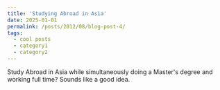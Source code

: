 ```yaml
---
title: 'Studying Abroad in Asia'
date: 2025-01-01
permalink: /posts/2012/08/blog-post-4/
tags:
  - cool posts
  - category1
  - category2
---
```


Study Abroad in Asia while simultaneously doing a Master's degree and working full time? Sounds like a good idea.

